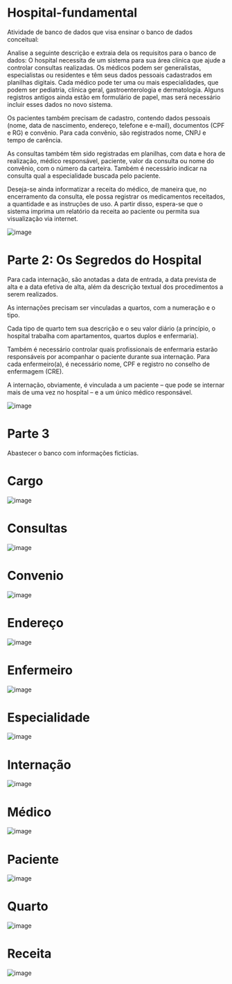 # Hospital-fundamental
Atividade de banco de dados que visa ensinar o banco de dados conceitual:

Analise a seguinte descrição e extraia dela os requisitos para o banco de dados:
O hospital necessita de um sistema para sua área clínica que ajude a controlar consultas realizadas. Os médicos podem ser generalistas, especialistas ou residentes e têm seus dados pessoais cadastrados em planilhas digitais. Cada médico pode ter uma ou mais especialidades, que podem ser pediatria, clínica geral, gastroenterologia e dermatologia. Alguns registros antigos ainda estão em formulário de papel, mas será necessário incluir esses dados no novo sistema.

Os pacientes também precisam de cadastro, contendo dados pessoais (nome, data de nascimento, endereço, telefone e e-mail), documentos (CPF e RG) e convênio. Para cada convênio, são registrados nome, CNPJ e tempo de carência.

As consultas também têm sido registradas em planilhas, com data e hora de realização, médico responsável, paciente, valor da consulta ou nome do convênio, com o número da carteira. Também é necessário indicar na consulta qual a especialidade buscada pelo paciente.

Deseja-se ainda informatizar a receita do médico, de maneira que, no encerramento da consulta, ele possa registrar os medicamentos receitados, a quantidade e as instruções de uso. A partir disso, espera-se que o sistema imprima um relatório da receita ao paciente ou permita sua visualização via internet.

![image](https://user-images.githubusercontent.com/103516597/208522516-b06bb6c3-c6ad-4bbf-8c86-f0d35db9a1d2.png)

# Parte 2: Os Segredos do Hospital

Para cada internação, são anotadas a data de entrada, a data prevista de alta e a data efetiva de alta, além da descrição textual dos procedimentos a serem realizados. 

As internações precisam ser vinculadas a quartos, com a numeração e o tipo. 

Cada tipo de quarto tem sua descrição e o seu valor diário (a princípio, o hospital trabalha com apartamentos, quartos duplos e enfermaria).

Também é necessário controlar quais profissionais de enfermaria estarão responsáveis por acompanhar o paciente durante sua internação. Para cada enfermeiro(a), é necessário nome, CPF e registro no conselho de enfermagem (CRE).

A internação, obviamente, é vinculada a um paciente – que pode se internar mais de uma vez no hospital – e a um único médico responsável.

![image](https://user-images.githubusercontent.com/103516597/208527956-c3873229-1c1c-43fc-bd02-83dfd2e1bf38.png)

# Parte 3

Abastecer o banco com informações fictícias.

# Cargo

![image](https://user-images.githubusercontent.com/103516597/208771692-b2697066-bd49-44ec-a174-51b8ecc5920c.png)


# Consultas
![image](https://user-images.githubusercontent.com/103516597/208771646-6288b610-e8b9-4b49-855a-0d8d3044dc7d.png)


# Convenio
![image](https://user-images.githubusercontent.com/103516597/208771884-24e9cb32-2946-4d4f-a00f-12003e594582.png)


# Endereço
![image](https://user-images.githubusercontent.com/103516597/208771910-4b0ce0d3-76b6-40ed-89d8-ff59ff7a66a0.png)


# Enfermeiro
![image](https://user-images.githubusercontent.com/103516597/208771929-8f35a5e1-3ed9-41b2-9730-ad5fee78ccac.png)


# Especialidade
![image](https://user-images.githubusercontent.com/103516597/208771945-9c749dd5-9e3f-4b5e-a693-12bd09673b85.png)


# Internação
![image](https://user-images.githubusercontent.com/103516597/208771964-bd7e96a6-0b80-4609-9d06-2936aaa1eeb7.png)


# Médico
![image](https://user-images.githubusercontent.com/103516597/208771994-21cac6ff-78d8-4f59-8bed-f5568b3741af.png)


# Paciente
![image](https://user-images.githubusercontent.com/103516597/208772023-456af260-7a16-4b80-8ac1-b5df31664a57.png)


# Quarto
![image](https://user-images.githubusercontent.com/103516597/208772046-27a3374b-e3cd-4f8a-a7b1-f9560b030344.png)


# Receita
![image](https://user-images.githubusercontent.com/103516597/208772083-e4421b5f-9825-4ff7-bf10-177077039f97.png)

